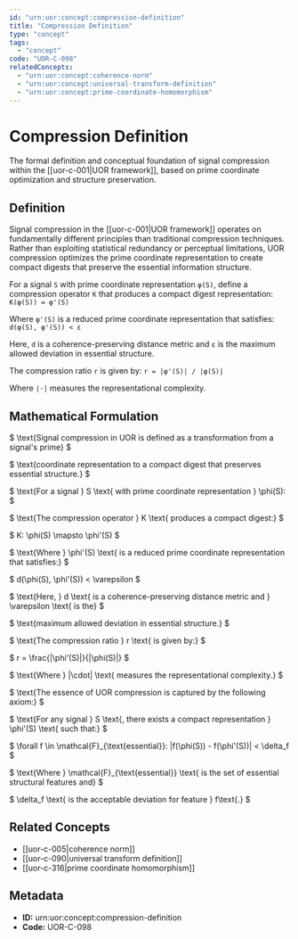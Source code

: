 ```yaml
---
id: "urn:uor:concept:compression-definition"
title: "Compression Definition"
type: "concept"
tags:
  - "concept"
code: "UOR-C-098"
relatedConcepts:
  - "urn:uor:concept:coherence-norm"
  - "urn:uor:concept:universal-transform-definition"
  - "urn:uor:concept:prime-coordinate-homomorphism"
---
```


# Compression Definition

The formal definition and conceptual foundation of signal compression within the [[uor-c-001|UOR framework]], based on prime coordinate optimization and structure preservation.

## Definition

Signal compression in the [[uor-c-001|UOR framework]] operates on fundamentally different principles than traditional compression techniques. Rather than exploiting statistical redundancy or perceptual limitations, UOR compression optimizes the prime coordinate representation to create compact digests that preserve the essential information structure.

For a signal `S` with prime coordinate representation `φ(S)`, define a compression operator `K` that produces a compact digest representation: `K(φ(S)) = φ'(S)`

Where `φ'(S)` is a reduced prime coordinate representation that satisfies: `d(φ(S), φ'(S)) < ε`

Here, `d` is a coherence-preserving distance metric and `ε` is the maximum allowed deviation in essential structure.

The compression ratio `r` is given by: `r = |φ'(S)| / |φ(S)|`

Where `|·|` measures the representational complexity.

## Mathematical Formulation

$
\text{Signal compression in UOR is defined as a transformation from a signal's prime}
$

$
\text{coordinate representation to a compact digest that preserves essential structure.}
$

$
\text{For a signal } S \text{ with prime coordinate representation } \phi(S):
$

$
\text{The compression operator } K \text{ produces a compact digest:}
$

$
K: \phi(S) \mapsto \phi'(S)
$

$
\text{Where } \phi'(S) \text{ is a reduced prime coordinate representation that satisfies:}
$

$
d(\phi(S), \phi'(S)) < \varepsilon
$

$
\text{Here, } d \text{ is a coherence-preserving distance metric and } \varepsilon \text{ is the}
$

$
\text{maximum allowed deviation in essential structure.}
$

$
\text{The compression ratio } r \text{ is given by:}
$

$
r = \frac{|\phi'(S)|}{|\phi(S)|}
$

$
\text{Where } |\cdot| \text{ measures the representational complexity.}
$

$
\text{The essence of UOR compression is captured by the following axiom:}
$

$
\text{For any signal } S \text{, there exists a compact representation } \phi'(S) \text{ such that:}
$

$
\forall f \in \mathcal{F}_{\text{essential}}: |f(\phi(S)) - f(\phi'(S))| < \delta_f
$

$
\text{Where } \mathcal{F}_{\text{essential}} \text{ is the set of essential structural features and}
$

$
\delta_f \text{ is the acceptable deviation for feature } f\text{.}
$

## Related Concepts

- [[uor-c-005|coherence norm]]
- [[uor-c-090|universal transform definition]]
- [[uor-c-316|prime coordinate homomorphism]]

## Metadata

- **ID:** urn:uor:concept:compression-definition
- **Code:** UOR-C-098
